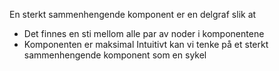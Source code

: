 En sterkt sammenhengende komponent er en delgraf slik at
- Det finnes en sti mellom alle par av noder i komponentene
- Komponenten er maksimal
Intuitivt kan vi tenke på et sterkt sammenhengende komponent som en sykel
